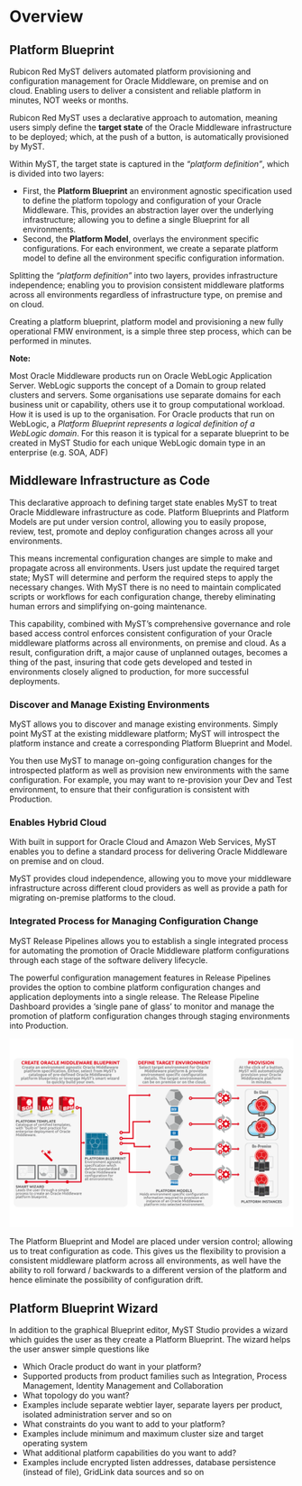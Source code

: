# Overview

## Platform Blueprint
Rubicon Red MyST delivers automated platform provisioning and configuration management for Oracle Middleware, on premise and on cloud. Enabling users to deliver a consistent and reliable platform in minutes, NOT weeks or months.

Rubicon Red MyST uses a declarative approach to automation, meaning users simply define the **target state** of the Oracle Middleware infrastructure to be deployed; which, at the push of a button, is automatically provisioned by MyST.

Within MyST, the target state is captured in the _“platform definition”_, which is divided into two layers: 
* First, the **Platform Blueprint** an environment agnostic specification used to define the platform topology and configuration of your Oracle Middleware. This, provides an abstraction layer over the underlying infrastructure; allowing you to define a single Blueprint for all environments. 
* Second, the **Platform Model**, overlays the environment specific configurations.
For each environment, we create a separate platform model to define all the environment specific configuration information.

Splitting the _“platform definition”_ into two layers, provides infrastructure independence; enabling you to provision consistent middleware platforms across all environments regardless of infrastructure type, on premise and on cloud. 

 Creating a platform blueprint, platform model and provisioning a new fully operational FMW environment, is a simple three step process, which can be performed in minutes.

**Note:**

Most Oracle Middleware products run on Oracle WebLogic Application Server. WebLogic supports the concept of a Domain to group related clusters and servers. Some organisations use separate domains for each business unit or capability, others use it to group computational workload. How it is used is up to the organisation. For Oracle products that run on WebLogic, a *Platform Blueprint represents a logical definition of a WebLogic domain*. For this reason it is typical for a separate blueprint to be created in MyST Studio for each unique WebLogic domain type in an enterprise (e.g. SOA, ADF)

## Middleware Infrastructure as Code
This declarative approach to defining target state enables MyST to treat Oracle Middleware infrastructure as code. Platform Blueprints and Platform Models are put under version control, allowing you to easily propose, review, test, promote and deploy configuration changes across all your environments.


This means incremental configuration changes are simple to make and propagate across all environments. Users just update the required target state; MyST will determine and perform the required steps to apply the necessary changes. With MyST there is no need to maintain complicated scripts or workflows for each configuration change, thereby eliminating human errors and simplifying on-going maintenance.

This capability, combined with MyST’s comprehensive governance and role based access control enforces consistent configuration of your Oracle middleware platforms across all environments, on premise and cloud. As a result, configuration drift, a major cause of unplanned outages, becomes a thing of the past, insuring that code gets developed and tested in environments closely aligned to production, for more successful deployments.


### Discover and Manage Existing Environments
MyST allows you to discover and manage existing environments. Simply point MyST at the existing middleware platform; MyST will introspect the platform instance and create a corresponding Platform Blueprint and Model.


You then use MyST to manage on-going configuration changes for the introspected platform as well as provision new environments with the same configuration. For example, you may want to re-provision your Dev and Test environment, to ensure that their configuration is consistent with Production.

### Enables Hybrid Cloud  
With built in support for Oracle Cloud and Amazon Web Services, MyST enables you to define a standard process for delivering Oracle Middleware on premise and on cloud.


MyST provides cloud independence, allowing you to move your middleware infrastructure across different cloud providers as well as provide a path for migrating on-premise platforms to the cloud.

### Integrated Process for Managing Configuration Change

MyST Release Pipelines allows you to establish a single integrated process for automating the promotion of Oracle Middleware platform configurations through each stage of the software delivery lifecycle.  

The powerful configuration management features in Release Pipelines provides the option to combine platform configuration changes and application deployments into a single release.
The Release Pipeline Dashboard provides a ‘single pane of glass’ to monitor and manage the promotion of platform configuration changes through staging environments into Production. 


![](img/PlatformProvisioning.png)


The Platform Blueprint and Model are placed under version control; allowing us to treat configuration as code. This gives us the flexibility to provision a consistent middleware platform across all environments, as well have the ability to roll forward / backwards to a different version of the platform and hence eliminate the possibility of configuration drift.


## Platform Blueprint Wizard

In addition to the graphical Blueprint editor, MyST Studio provides a wizard which guides the user as they create a Platform Blueprint. The wizard helps the user answer simple questions like

 * Which Oracle product do want in your platform? 
  * Supported products from product families such as Integration, Process Management, Identity Management and Collaboration
 * What topology do you want? 
  * Examples include separate webtier layer, separate layers per product, isolated administration server and so on
 * What constraints do you want to add to your platform?
  * Examples include minimum and maximum cluster size and target operating system
 * What additional platform capabilities do you want to add?
  * Examples include encrypted listen addresses, database persistence (instead of file), GridLink data sources and so on

